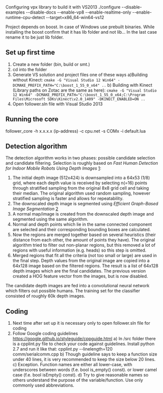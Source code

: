 Configuring vpx library to build it with VS2013
./configure --disable-examples --disable-docs --enable-vp8 --enable-realtime-only --enable-runtime-cpu-detect --target=x86_64-win64-vs12

Project depends on boost. In case of Windows use prebuilt binaries. While installing the boost confirm that it has lib folder 
and not lib... In the last case rename it to be just lib folder.

Set up first time
-----------------
1. Create a new folder (bin, build or smt.)
2. cd into the folder 
3. Generate VS solution and project files one of these ways
	a)Building without Kinect:
		```
		cmake -G "Visual Studio 12 Win64" -DCMAKE_PREFIX_PATH="C:\boost_1_55_0_x64" ..
		```
	b) Building with Kinect (Library paths on Zotac are the same as here):
		```
		cmake -G "Visual Studio 12 Win64" -DCMAKE_PREFIX_PATH="C:\boost_1_55_0_x64;C:\Program Files\Microsoft SDKs\Kinect\v2.0_1409" -DKINECT_ENABLED=ON ..
		```
4. Open follower.sln file with Visual Studio 2013

Running the core
--------
follower_core 
-h x.x.x.x (ip-address) 
-c cpu.net
-s COMx 
-i default.lua

Detection algorithm
-------
The detection algorithm works in two phases: possible candidate selection and candidate filtering.
Selection is roughly based on *Fast Human Detection for Indoor Mobile Robots Using Depth Images* [1]:
1. The initial depth image (512x424) is downsampled into a 64x53 (1/8) grid, where each depth value is received by selecting n(=16) points through stratified sampling from the original 8x8 grid cell and taking their median. The original algorithm used random sampling, however stratified sampling is faster and allows for repeatability.
2. The downscaled depth image is segmented using *Efficient Graph-Based Image Segmentation* [2]
3. A normal map/image is created from the downscaled depth image and segmented using the same algorithm.
4. Normal and depth points which lie in the same connected component are selected and their corresponding bounding boxes are calculated.
5. Now the regions are merged together based on several heuristics (their distance from each other, the amount of points they have). The original algorithm tried to filter out non-planar regions, but this removed a lot of regions with useful information (e.g. heads) so this step is omitted.
6. Merged regions that fit all the criteria (not too small or large) are used in the final step. Depth values from the original image are copied into a 64x128 image based on the filtered regions. The result is a list of 64x128 depth images which are the final candidates. The previous version created a HOG feature vector from the images, but is now disabled.

The candidate depth images are fed into a convolutional neural network which filters out possible humans. The training set for the classifier consisted of roughly 60k depth images.

[1]: http://www.cs.cmu.edu/~mmv/papers/13icra-CoBotPeopleDetection.pdf
[2]: http://cs.brown.edu/~pff/segment/
Coding
-------
1. Next time after set up it is necessary only to open follower.sln file for coding
2. Follow Google coding guidelines https://google.github.io/styleguide/cppguide.html
	a) In /src folder there is a cpplint.py file to check your code against guidelines.
	Install python 2.7 and run it like that: cpplint.py --linelength=120 comm/serialcomm.cpp
	b) Though guideline says to keep a function size under 40 lines, it is very recommended to keep 
	the size below 20 lines.
	c) Exception. Function names are either all lower-case, with underscores between words (f.e. bool is_empty() const).
	or lower camel case (f.e. bool isEmpty() const).
	d) Try to give reasonable names so others understand the purpose of the variable/function. Use only
	commonly used abbreviations.
	
